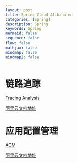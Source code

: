 ```yaml
---
layout: post
title: Spring Cloud Alibaba.md
categories: [Spring]
description: Spring
keywords: Spring
mermaid: false
sequence: false
flow: false
mathjax: false
mindmap: false
mindmap2: false
---
```

# 链路追踪

[Tracing Analysis](https://www.aliyun.com/product/xtrace?spm=a2c4g.11174283.2.1.5f5e1a79YqK0vN)

[阿里云文档地址](https://help.aliyun.com/product/90275.html?spm=a2c4g.11186623.6.540.20913f6a1ntuzx)





# 应用配置管理

[ACM](https://www.aliyun.com/product/acm?spm=5176.10695662.951544.1.187a6756peiYY9)

[阿里云文档地址](https://help.aliyun.com/document_detail/59953.html?spm=5176.163362.847321.doc.21c72539KpL8NG)


